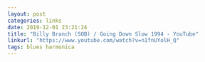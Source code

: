```yaml
---
layout: post
categories: links
date: 2019-12-01 23:21:24
title: "Billy Branch (SOB) / Going Down Slow 1994 - YouTube"
linkurl: "https://www.youtube.com/watch?v=n1fnUYolH_Q"
tags: blues harmonica
---
```

